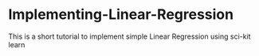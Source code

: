 # Implementing-Linear-Regression
This is a short tutorial to implement simple Linear Regression using sci-kit learn
